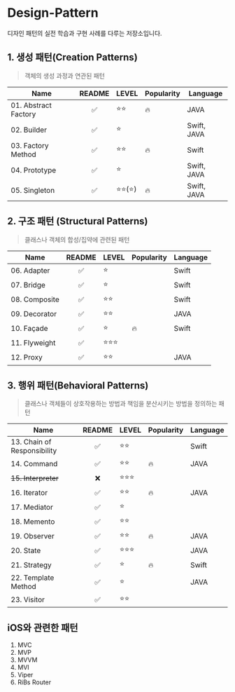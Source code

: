 # Design-Pattern
디자인 패턴의 실전 학습과 구현 사례를 다루는 저장소입니다.

## 1. 생성 패턴(Creation Patterns)
> 객체의 생성 과정과 연관된 패턴

|Name|README|LEVEL|Popularity|Language|
|------|:-----:|---|--------|---|
|01. Abstract Factory    |✅ |⭐️⭐️      |🔥|JAVA|
|02. Builder             |✅ |⭐️        ||Swift, JAVA|
|03. Factory Method      |✅ |⭐️⭐️      |🔥|Swift       |
|04. Prototype           |✅ |⭐️        ||Swift, JAVA|
|05. Singleton           |✅ |⭐️⭐️(⭐️)  |🔥|Swift, JAVA|

## 2. 구조 패턴 (Structural Patterns)
> 클래스나 객체의 합성/집약에 관련된 패턴

|Name|README|LEVEL|Popularity|Language|
|-------|:-----:|---|--------|---|
|06. Adapter    |✅|⭐️    || Swift|
|07. Bridge     |✅|⭐️    ||Swift|
|08. Composite  |✅|⭐️⭐️   ||Swift|
|09. Decorator  |✅|⭐️⭐️    ||JAVA|
|10. Façade     |✅|⭐️      |🔥|Swift|
|11. Flyweight  |✅|⭐️⭐️⭐️  |||
|12. Proxy      |✅|⭐️⭐️    ||JAVA|

## 3. 행위 패턴(Behavioral Patterns)
> 클래스나 객체들이 상호작용하는 방법과 책임을 분산시키는 방법을 정의하는 패턴

|Name|README|LEVEL|Popularity|Language|
|---|:-----:|---|--------|---|
|13. Chain of Responsibility|✅|⭐️⭐️||Swift|
|14. Command                |✅|⭐️⭐️   |🔥|JAVA|
|~~15. Interpreter~~        |❌|⭐️⭐️⭐️ |||
|16. Iterator               |✅|⭐️⭐️   |🔥|JAVA|
|17. Mediator               |✅|⭐️     |||
|18. Memento                |✅|⭐️⭐️   |||
|19. Observer               |✅|⭐️⭐️   |🔥|JAVA|
|20. State                  |✅|⭐️⭐️⭐️ ||JAVA|
|21. Strategy               |✅|⭐️     |🔥|Swift|
|22. Template Method        |✅|⭐️     ||JAVA|
|23. Visitor                |✅|⭐️⭐️   |||

## iOS와 관련한 패턴
1. MVC
2. MVP
3. MVVM
4. MVI 
5. Viper
6. RiBs Router
